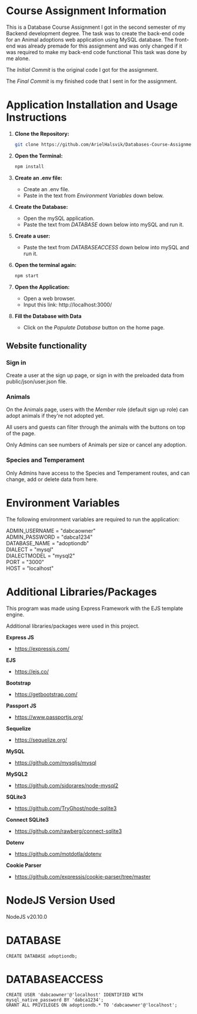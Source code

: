 # Course Assignment Information

This is a Database Course Assignment I got in the second semester of my Backend development degree. The task was to create the back-end code for an Animal adoptions web application using MySQL database. The front-end was already premade for this assignment and was only changed if it was required to make my back-end code functional This task was done by me alone.

The *Initial Commit* is the original code I got for the assignment.

The *Final Commit* is my finished code that I sent in for the assignment.

# Application Installation and Usage Instructions

1. **Clone the Repository:**
    ```bash
    git clone https://github.com/ArielHalsvik/Databases-Course-Assignment
    ```

2. **Open the Terminal:**
    ```bash
    npm install
    ```

3. **Create an .env file:**
    - Create an .env file.
    - Paste in the text from *Environment Variables* down below.

4. **Create the Database:**
    - Open the mySQL application.
    - Paste the text from *DATABASE* down below into mySQL and run it.

5. **Create a user:**
    - Paste the text from *DATABASEACCESS* down below into mySQL and run it.

6. **Open the terminal again:**
    ```bash
    npm start
    ```

7. **Open the Application:**
    - Open a web browser.
    - Input this link: http://localhost:3000/

8. **Fill the Database with Data**
    - Click on the *Populate Database* button on the home page.

## Website functionality

### Sign in

Create a user at the sign up page, or sign in with the preloaded data from public/json/user.json file.

### Animals

On the Animals page, users with the *Member* role (default sign up role) can adopt animals if they're not adopted yet.

All users and guests can filter through the animals with the buttons on top of the page.

Only Admins can see numbers of Animals per size or cancel any adoption.

### Species and Temperament

Only Admins have access to the Species and Temperament routes, and can change, add or delete data from here.

# Environment Variables

The following environment variables are required to run the application:

ADMIN_USERNAME = "dabcaowner"<br>
ADMIN_PASSWORD = "dabca1234"<br>
DATABASE_NAME = "adoptiondb"<br>
DIALECT = "mysql"<br>
DIALECTMODEL = "mysql2"<br>
PORT = "3000"<br>
HOST = "localhost"<br>


# Additional Libraries/Packages

This program was made using Express Framework with the EJS template engine.

Additional libraries/packages were used in this project.

**Express JS**
- https://expressjs.com/

**EJS**
- https://ejs.co/

**Bootstrap**
- https://getbootstrap.com/

**Passport JS**
- https://www.passportjs.org/

**Sequelize**
- https://sequelize.org/

**MySQL**
- https://github.com/mysqljs/mysql

**MySQL2**
- https://github.com/sidorares/node-mysql2

**SQLite3**
- https://github.com/TryGhost/node-sqlite3

**Connect SQLite3**
- https://github.com/rawberg/connect-sqlite3

**Dotenv**
- https://github.com/motdotla/dotenv

**Cookie Parser**
- https://github.com/expressjs/cookie-parser/tree/master

# NodeJS Version Used

NodeJS v20.10.0

# DATABASE

``
CREATE DATABASE adoptiondb;
``

# DATABASEACCESS

``
CREATE USER 'dabcaowner'@'localhost' IDENTIFIED WITH mysql_native_password BY 'dabca1234';
``<br>
``
GRANT ALL PRIVILEGES ON adoptiondb.* TO 'dabcaowner'@'localhost';
``
